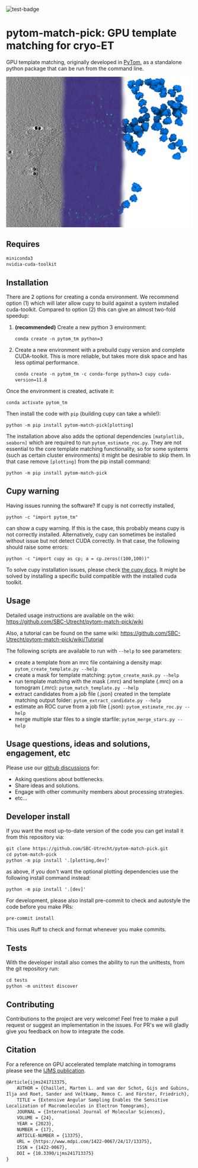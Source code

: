 ![test-badge](https://github.com/SBC-Utrecht/pytom-match-pick/actions/workflows/unit-tests.yml/badge.svg?branch=main)
# pytom-match-pick: GPU template matching for cryo-ET

GPU template matching, originally developed in [PyTom](https://github.com/SBC-Utrecht/PyTom), as a standalone python package that can be run from the command line.

![cover_image](images/tomo200528_100_illustration.png)

## Requires

```
miniconda3
nvidia-cuda-toolkit
```

## Installation

There are 2 options for creating a conda environment. We recommend option (1) which will later allow cupy to build 
against a system installed cuda-toolkit. Compared to option (2) this can give an almost two-fold speedup:

1. **(recommended)** Create a new python 3 environment:

    ```commandline
    conda create -n pytom_tm python=3
    ```

2.  Create a new environment with a prebuild cupy version and complete CUDA-toolkit. This is more reliable, but takes more 
    disk space and has less optimal performance.

    ```commandline
    conda create -n pytom_tm -c conda-forge python=3 cupy cuda-version=11.8
    ```


Once the environment is created, activate it:

```commandline
conda activate pytom_tm
```

Then install the code with `pip` (building cupy can take a while!):

```commandline
python -m pip install pytom-match-pick[plotting]
```

The installation above also adds the optional dependencies `[matplotlib, seaborn]` which are required to run 
`pytom_estimate_roc.py`. They are not essential to the core template matching functionality, so for some systems 
(such as certain cluster environments) it might be desirable to skip them. In that case remove `[plotting]` from the pip install command:

```commandline
python -m pip install pytom-match-pick
```

## Cupy warning
Having issues running the software? If cupy is not correctly installed, 
```commandline
python -c "import pytom_tm"
```

can show a cupy warning. If this is the case, this probably means cupy is not correctly installed.
Alternatively, cupy can sometimes be installed without issue but not detect CUDA correctly. In that case, the following should raise some errors:
```commandline
python -c "import cupy as cp; a = cp.zeros((100,100))"
```

To solve cupy installation issues, please check 
[the cupy docs](https://docs.cupy.dev/en/stable/install.html#installing-cupy). It might be solved by installing a 
specific build compatible with the installed cuda toolkit.   

## Usage

Detailed usage instructions are available on the wiki: https://github.com/SBC-Utrecht/pytom-match-pick/wiki

Also, a tutorial can be found on the same wiki: https://github.com/SBC-Utrecht/pytom-match-pick/wiki/Tutorial

The following scripts are available to run with `--help` to see parameters:

- create a template from an mrc file containing a density map: `pytom_create_template.py --help`
- create a mask for template matching: `pytom_create_mask.py --help`
- run template matching with the mask (.mrc) and template (.mrc) on a tomogram (.mrc): `pytom_match_template.py --help`
- extract candidates from a job file (.json) created in the template matching output folder: `pytom_extract_candidate.py --help`
- estimate an ROC curve from a job file (.json): `pytom_estimate_roc.py --help`
- merge multiple star files to a single starfile: `pytom_merge_stars.py --help`

## Usage questions, ideas and solutions, engagement, etc
Please use our [github discussions](https://github.com/SBC-Utrecht/pytom-match-pick/discussions) for:
 - Asking questions about bottlenecks.
 - Share ideas and solutions.
 - Engage with other community members about processing strategies.
 - etc...

## Developer install
If you want the most up-to-date version of the code you can get install it from this repository via:

```commandline
git clone https://github.com/SBC-Utrecht/pytom-match-pick.git
cd pytom-match-pick
python -m pip install '.[plotting,dev]'
```

as above, if you don't want the optional plotting dependencies use the following install command instead:
```commandline
python -m pip install '.[dev]'
```

For development, please also install pre-commit to check and autostyle the code before 
you make PRs: 

```commandline
pre-commit install
```

This uses Ruff to check and format whenever you make commits. 

## Tests

With the developer install also comes the ability to run the unittests,
from the git repository run:

```commandline
cd tests
python -m unittest discover
```

## Contributing

Contributions to the project are very welcome! Feel free to make a pull request or suggest an implementation in the issues. For PR's we will gladly give you feedback on how to integrate the code.

## Citation

For a reference on GPU accelerated template matching in tomograms please see the [IJMS publication](https://www.mdpi.com/1422-0067/24/17/13375).


```
@Article{ijms241713375,
    AUTHOR = {Chaillet, Marten L. and van der Schot, Gijs and Gubins, Ilja and Roet, Sander and Veltkamp, Remco C. and Förster, Friedrich},
    TITLE = {Extensive Angular Sampling Enables the Sensitive Localization of Macromolecules in Electron Tomograms},
    JOURNAL = {International Journal of Molecular Sciences},
    VOLUME = {24},
    YEAR = {2023},
    NUMBER = {17},
    ARTICLE-NUMBER = {13375},
    URL = {https://www.mdpi.com/1422-0067/24/17/13375},
    ISSN = {1422-0067},
    DOI = {10.3390/ijms241713375}
}
```
